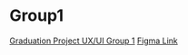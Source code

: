 # Group1
[Graduation Project UX/UI Group 1](https://drive.google.com/drive/folders/1s0H_XWMo1Mi_G4Jws6OEQ72K8JlShHWv)
[Figma Link](https://www.figma.com/design/Cn5FPl6Io23Covi1honYC6/Imhotrip?node-id=0-1&t=jn4ycOKKK2SnTeRM-1)
